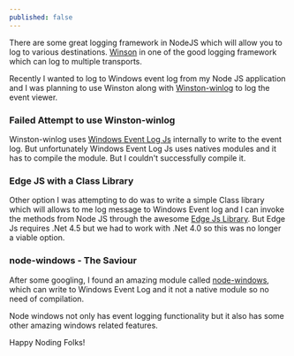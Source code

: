 ```yaml
---
published: false
---
```


There are some great logging framework in NodeJS which will allow you to log to various destinations. [Winson](https://github.com/winstonjs/winston) in one of the good logging framework which can log to multiple transports.

Recently I wanted to log to Windows event log from my Node JS application and I was planning to use Winston along with [Winston-winlog](https://github.com/jfromaniello/winston-winlog) to log the event viewer.

### Failed Attempt to use Winston-winlog
Winston-winlog uses [Windows Event Log Js](http://jfromaniello.github.io/windowseventlogjs/) internally to write to the event log. But unfortunately Windows Event Log Js uses natives modules and it has to compile the module. But I couldn't successfully compile it.

### Edge JS with a Class Library
Other option I was attempting to do was to write a simple Class library which will allows to me log message to Windows Event log and I can invoke the methods from Node JS through the awesome [Edge Js Library](https://github.com/tjanczuk/edge). But Edge Js requires .Net 4.5 but we had to work with .Net 4.0 so this was no longer a viable option.

### node-windows - The Saviour
After some googling, I found an amazing module called [node-windows](https://github.com/coreybutler/node-windows), which can write to Windows Event Log and it not a native module so no need of compilation. 

Node windows not only has event logging functionality but it also has some other amazing windows related features.

Happy Noding Folks!